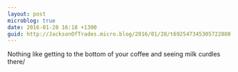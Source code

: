 ```yaml
---
layout: post
microblog: true
date: 2016-01-28 16:18 +1300
guid: http://JacksonOfTrades.micro.blog/2016/01/28/t692547345305722880.html
---
```

Nothing like getting to the bottom of your coffee and seeing milk curdles there/
